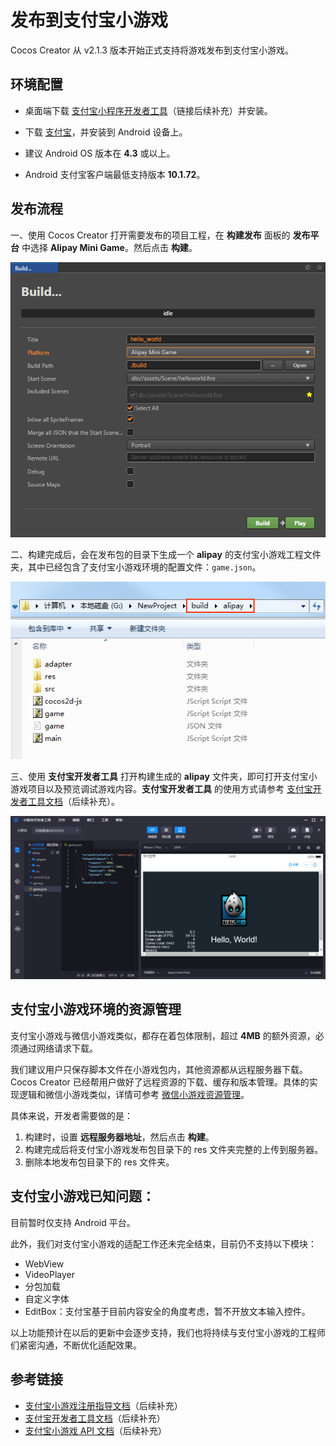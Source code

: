 # 发布到支付宝小游戏

Cocos Creator 从 v2.1.3 版本开始正式支持将游戏发布到支付宝小游戏。

## 环境配置

- 桌面端下载 [支付宝小程序开发者工具]()（链接后续补充）并安装。

- 下载 [支付宝](https://mobile.alipay.com/index.htm)，并安装到 Android 设备上。

- 建议 Android OS 版本在 **4.3** 或以上。

- Android 支付宝客户端最低支持版本 **10.1.72**。

## 发布流程

一、使用 Cocos Creator 打开需要发布的项目工程，在 **构建发布** 面板的 **发布平台** 中选择 **Alipay Mini Game**。然后点击 **构建**。

![](./publish-alipay-mini-games/build_option.png)

二、构建完成后，会在发布包的目录下生成一个 **alipay** 的支付宝小游戏工程文件夹，其中已经包含了支付宝小游戏环境的配置文件：`game.json`。

![](./publish-alipay-mini-games/build.png)

三、使用 **支付宝开发者工具** 打开构建生成的 **alipay** 文件夹，即可打开支付宝小游戏项目以及预览调试游戏内容。**支付宝开发者工具** 的使用方式请参考 [支付宝开发者工具文档]()（后续补充）。

![](./publish-alipay-mini-games/preview.png)

## 支付宝小游戏环境的资源管理

支付宝小游戏与微信小游戏类似，都存在着包体限制，超过 **4MB** 的额外资源，必须通过网络请求下载。

我们建议用户只保存脚本文件在小游戏包内，其他资源都从远程服务器下载。Cocos Creator 已经帮用户做好了远程资源的下载、缓存和版本管理。具体的实现逻辑和微信小游戏类似，详情可参考 [微信小游戏资源管理](./publish-wechatgame.md#小游戏环境的资源管理)。

具体来说，开发者需要做的是：

1. 构建时，设置 **远程服务器地址**，然后点击 **构建**。
2. 构建完成后将支付宝小游戏发布包目录下的 res 文件夹完整的上传到服务器。
3. 删除本地发布包目录下的 res 文件夹。

## 支付宝小游戏已知问题：

目前暂时仅支持 Android 平台。

此外，我们对支付宝小游戏的适配工作还未完全结束，目前仍不支持以下模块：

- WebView
- VideoPlayer
- 分包加载
- 自定义字体
- EditBox：支付宝基于目前内容安全的角度考虑，暂不开放文本输入控件。

以上功能预计在以后的更新中会逐步支持，我们也将持续与支付宝小游戏的工程师们紧密沟通，不断优化适配效果。

## 参考链接

- [支付宝小游戏注册指导文档]()（后续补充）
- [支付宝开发者工具文档]()（后续补充）
- [支付宝小游戏 API 文档]()（后续补充）
